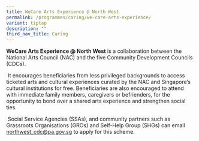 ```yaml
---
title: WeCare Arts Experience @ North West
permalink: /programmes/caring/we-care-arts-experience/
variant: tiptap
description: ""
third_nav_title: Caring
---
```

<p><strong>WeCare Arts Experience @ North West</strong> is a collaboration
between the National Arts Council (NAC) and the five Community Development
Councils (CDCs).</p>
<p>&nbsp;It encourages beneficiaries from less privileged backgrounds to
access ticketed arts and cultural experiences curated by the NAC and Singapore’s
cultural institutions for free. Beneficiaries are also encouraged to attend
with immediate family members, caregivers or befrienders, for the opportunity
to bond over a shared arts experience and strengthen social ties.</p>
<p>&nbsp;Social Service Agencies (SSAs), and community partners such as Grassroots
Organisations (GROs) and Self-Help Group (SHGs) can email <a href="mailto:northwest_cdc@pa.gov.sg" rel="noopener noreferrer nofollow" target="_blank">northwest_cdc@pa.gov.sg</a> to
apply for this scheme.</p>